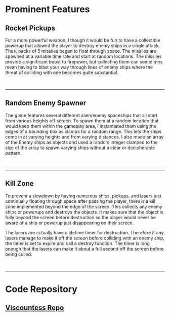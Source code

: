 # Prominent Features
## Rocket Pickups
For a more powerful weapon, I though it would be fun to have a collectible powerup that allowed the player to destroy enemy ships in a single attack. Thus, packs of 5 missiles began to float through space. The missiles are spawned at a variable time rate and start at random locations. The missiles provide a significant boost to firepower, but collecting them can sometimes mean having to blast your way through lines of enemy ships where the threat of colliding with one becomes quite substantial.

<br />
<hr>

## Random Enemy Spawner
The game features several different alien/enemy spaceships that all start from various heights off screen. To spawn them at a random location that would keep them within the gameplay area, I instantiated them using the edges of a bounding box as clamps for a random range. This lets the ships come in at varying heights and from varying distances. I also made an array of the Enemy ships as objects and used a random integer clamped to the size of the array to spawn varying ships without a clear or decipherable pattern.

<br />
<hr>

## Kill Zone
To prevent a slowdown by having numerous ships, pickups, and lasers just continually floating through space after passing the player, there is a kill zone implemented beyond the edge of the screen. This collects any enemy ships or powerups and destroys the objects. It makes sure that the object is fully beyond the screen before destruction so the player would never be aware of a ship or powerup just disappearing on their screen.

The lasers are actually have a lifetime timer for destruction. Therefore if any lasers manage to make it off the screen before colliding with an enemy ship, the timer is set to expire and call a destroy function. The timer is long enough that the lasers can make it about a full second off the screen before being culled.

<br />
<hr>

# Code Repository
## [Viscountess Repo](https://github.com/scuhooper/Viscountess)
